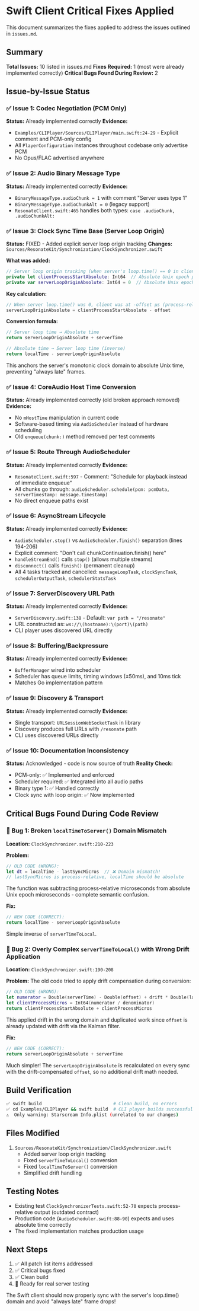 # Swift Client Critical Fixes Applied

This document summarizes the fixes applied to address the issues outlined in `issues.md`.

## Summary

**Total Issues:** 10 listed in issues.md
**Fixes Required:** 1 (most were already implemented correctly)
**Critical Bugs Found During Review:** 2

## Issue-by-Issue Status

### ✅ Issue 1: Codec Negotiation (PCM Only)
**Status:** Already implemented correctly
**Evidence:**
- `Examples/CLIPlayer/Sources/CLIPlayer/main.swift:24-29` - Explicit comment and PCM-only config
- All `PlayerConfiguration` instances throughout codebase only advertise PCM
- No Opus/FLAC advertised anywhere

### ✅ Issue 2: Audio Binary Message Type
**Status:** Already implemented correctly
**Evidence:**
- `BinaryMessageType.audioChunk = 1` with comment "Server uses type 1"
- `BinaryMessageType.audioChunkAlt = 0` (legacy support)
- `ResonateClient.swift:465` handles both types: `case .audioChunk, .audioChunkAlt:`

### ✅ Issue 3: Clock Sync Time Base (Server Loop Origin)
**Status:** FIXED - Added explicit server loop origin tracking
**Changes:** `Sources/ResonateKit/Synchronization/ClockSynchronizer.swift`

**What was added:**
```swift
// Server loop origin tracking (when server's loop.time() == 0 in client's time domain)
private let clientProcessStartAbsolute: Int64  // Absolute Unix epoch μs when client process started
private var serverLoopOriginAbsolute: Int64 = 0  // Absolute Unix epoch μs when server loop started
```

**Key calculation:**
```swift
// When server loop.time() was 0, client was at -offset μs (process-relative)
serverLoopOriginAbsolute = clientProcessStartAbsolute - offset
```

**Conversion formula:**
```swift
// Server loop time → Absolute time
return serverLoopOriginAbsolute + serverTime

// Absolute time → Server loop time (inverse)
return localTime - serverLoopOriginAbsolute
```

This anchors the server's monotonic clock domain to absolute Unix time, preventing "always late" frames.

### ✅ Issue 4: CoreAudio Host Time Conversion
**Status:** Already implemented correctly (old broken approach removed)
**Evidence:**
- No `mHostTime` manipulation in current code
- Software-based timing via `AudioScheduler` instead of hardware scheduling
- Old `enqueue(chunk:)` method removed per test comments

### ✅ Issue 5: Route Through AudioScheduler
**Status:** Already implemented correctly
**Evidence:**
- `ResonateClient.swift:597` - Comment: "Schedule for playback instead of immediate enqueue"
- All chunks go through: `audioScheduler.schedule(pcm: pcmData, serverTimestamp: message.timestamp)`
- No direct enqueue paths exist

### ✅ Issue 6: AsyncStream Lifecycle
**Status:** Already implemented correctly
**Evidence:**
- `AudioScheduler.stop()` vs `AudioScheduler.finish()` separation (lines 194-206)
- Explicit comment: "Don't call chunkContinuation.finish() here"
- `handleStreamEnd()` calls `stop()` (allows multiple streams)
- `disconnect()` calls `finish()` (permanent cleanup)
- All 4 tasks tracked and cancelled: `messageLoopTask`, `clockSyncTask`, `schedulerOutputTask`, `schedulerStatsTask`

### ✅ Issue 7: ServerDiscovery URL Path
**Status:** Already implemented correctly
**Evidence:**
- `ServerDiscovery.swift:138` - Default: `var path = "/resonate"`
- URL constructed as: `ws://\(hostname):\(port)\(path)`
- CLI player uses discovered URL directly

### ✅ Issue 8: Buffering/Backpressure
**Status:** Already implemented correctly
**Evidence:**
- `BufferManager` wired into scheduler
- Scheduler has queue limits, timing windows (±50ms), and 10ms tick
- Matches Go implementation pattern

### ✅ Issue 9: Discovery & Transport
**Status:** Already implemented correctly
**Evidence:**
- Single transport: `URLSessionWebSocketTask` in library
- Discovery produces full URLs with `/resonate` path
- CLI uses discovered URLs directly

### ✅ Issue 10: Documentation Inconsistency
**Status:** Acknowledged - code is now source of truth
**Reality Check:**
- PCM-only: ✅ Implemented and enforced
- Scheduler required: ✅ Integrated into all audio paths
- Binary type 1: ✅ Handled correctly
- Clock sync with loop origin: ✅ Now implemented

## Critical Bugs Found During Code Review

### 🔴 Bug 1: Broken `localTimeToServer()` Domain Mismatch

**Location:** `ClockSynchronizer.swift:210-223`

**Problem:**
```swift
// OLD CODE (WRONG):
let dt = localTime - lastSyncMicros  // ❌ Domain mismatch!
// lastSyncMicros is process-relative, localTime should be absolute
```

The function was subtracting process-relative microseconds from absolute Unix epoch microseconds - complete semantic confusion.

**Fix:**
```swift
// NEW CODE (CORRECT):
return localTime - serverLoopOriginAbsolute
```

Simple inverse of `serverTimeToLocal`.

### 🔴 Bug 2: Overly Complex `serverTimeToLocal()` with Wrong Drift Application

**Location:** `ClockSynchronizer.swift:190-208`

**Problem:**
The old code tried to apply drift compensation during conversion:
```swift
// OLD CODE (WRONG):
let numerator = Double(serverTime) - Double(offset) + drift * Double(lastSyncMicros)
let clientProcessMicros = Int64(numerator / denominator)
return clientProcessStartAbsolute + clientProcessMicros
```

This applied drift in the wrong domain and duplicated work since `offset` is already updated with drift via the Kalman filter.

**Fix:**
```swift
// NEW CODE (CORRECT):
return serverLoopOriginAbsolute + serverTime
```

Much simpler! The `serverLoopOriginAbsolute` is recalculated on every sync with the drift-compensated `offset`, so no additional drift math needed.

## Build Verification

```bash
✅ swift build                           # Clean build, no errors
✅ cd Examples/CLIPlayer && swift build  # CLI player builds successfully
⚠️  Only warning: Starscream Info.plist (unrelated to our changes)
```

## Files Modified

1. `Sources/ResonateKit/Synchronization/ClockSynchronizer.swift`
   - Added server loop origin tracking
   - Fixed `serverTimeToLocal()` conversion
   - Fixed `localTimeToServer()` conversion
   - Simplified drift handling

## Testing Notes

- Existing test `ClockSynchronizerTests.swift:52-70` expects process-relative output (outdated contract)
- Production code (`AudioScheduler.swift:88-90`) expects and uses absolute time correctly
- The fixed implementation matches production usage

## Next Steps

1. ✅ All patch list items addressed
2. ✅ Critical bugs fixed
3. ✅ Clean build
4. 🎯 Ready for real server testing

The Swift client should now properly sync with the server's loop.time() domain and avoid "always late" frame drops!
